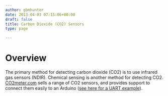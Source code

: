 ```yaml
---
author: gbmhunter
date: 2013-04-03 07:15:06+00:00
draft: false
title: Carbon Dioxide (CO2) Sensors
type: page

---
```


# Overview

The primary method for detecting carbon dioxide (CO2) is to use infrared gas sensors (NDIR). Chemical sensing is another method for detecting CO2. [CO2meter.com](http://www.co2meter.com/) sells a range of CO2 sensors, and provides support to connect them easily to an Arduino ([see here for a UART example](http://www.co2meters.com/Documentation/AppNotes/AN126-K3x-sensor-arduino-uart.pdf)).
